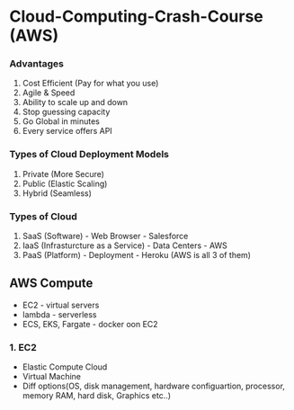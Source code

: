 # Cloud-Computing-Crash-Course (AWS)

### Advantages
1. Cost Efficient (Pay for what you use)
2. Agile & Speed
3. Ability to scale up and down 
4. Stop guessing capacity
5. Go Global in minutes
6. Every service offers API

### Types of Cloud Deployment Models
1. Private (More Secure)
2. Public (Elastic Scaling)
3. Hybrid (Seamless)

### Types of Cloud
1. SaaS (Software) - Web Browser - Salesforce
2. IaaS (Infrasturcture as a Service) - Data Centers - AWS
3. PaaS (Platform) - Deployment - Heroku 
(AWS is all 3 of them)

## AWS Compute
- EC2 - virtual servers
- lambda - serverless
- ECS, EKS, Fargate - docker oon EC2 

### 1. EC2
- Elastic Compute Cloud
- Virtual Machine
- Diff options(OS, disk management, hardware configuartion, processor, memory RAM, hard disk, Graphics etc..)

